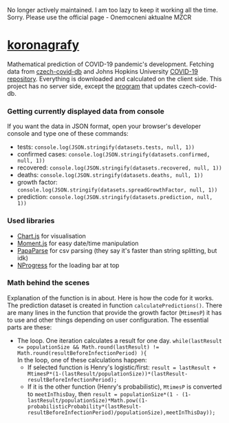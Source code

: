 No longer actively maintained. I am too lazy to keep it working all the time. Sorry. Please use the official page - Onemocneni aktualne MZCR
# [koronagrafy](http://koronagrafy.techbrick.cz)
Mathematical prediction of COVID-19 pandemic's development. Fetching data from [czech-covid-db](https://github.com/kukosek/czech-covid-db) and Johns Hopkins University [COVID-19 repository](https://github.com/CSSEGISandData/COVID-19/). Everything is downloaded and calculated on the client side. This project has no server side, except the [program](https://github.com/kukosek/czech-covid-db-multiparser) that updates czech-covid-db.
### Getting currently displayed data from console
If you want the data in JSON format, open your browser's developer console and type one of these commands:
* tests: `console.log(JSON.stringify(datasets.tests, null, 1))`
* confirmed cases: `console.log(JSON.stringify(datasets.confirmed, null, 1))`
* recovered: `console.log(JSON.stringify(datasets.recovered, null, 1))`
* deaths: `console.log(JSON.stringify(datasets.deaths, null, 1))`
* growth factor: `console.log(JSON.stringify(datasets.spreadGrowthFactor, null, 1))`
* prediction: `console.log(JSON.stringify(datasets.prediction, null, 1))`
### Used libraries
* [Chart.js](https://github.com/chartjs/Chart.js) for visualisation
* [Moment.js](https://github.com/moment/moment) for easy date/time manipulation
* [PapaParse](https://github.com/mholt/PapaParse) for csv parsing (they say it's faster than string splitting, but idk)
* [NProgress](https://github.com/rstacruz/nprogress) for the loading bar at top

 ### Math behind the scenes
Explanation of the function is in about. Here is how the code for it works.
The prediction dataset is created in function `calculatePredictions()`. There are many lines in the function that provide the growth factor (`MtimesP`) it has to use and other things depending on user configuration. The essential parts are these:
* The loop. One iteration calculates a result for one day. `while(lastResult <= populationSize && Math.round(lastResult) != Math.round(resultBeforeInfectionPeriod) ){`  
In the loop, one of these calculations happen:
  * If selected function is Henry's logistic/first: `result = lastResult + MtimesP*(1-(lastResult/populationSize))*(lastResult-resultBeforeInfectionPeriod);`
  * If it is the other function (Henry's probabilistic), `MtimesP` is converted to `meetInThisDay`, then `result = populationSize*(1 - (1-lastResult/populationSize)*Math.pow((1- probabilisticProbability*(lastResult-resultBeforeInfectionPeriod)/populationSize),meetInThisDay));`
